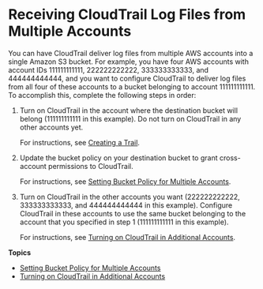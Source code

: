 # Receiving CloudTrail Log Files from Multiple Accounts<a name="cloudtrail-receive-logs-from-multiple-accounts"></a>

You can have CloudTrail deliver log files from multiple AWS accounts into a single Amazon S3 bucket\. For example, you have four AWS accounts with account IDs 111111111111, 222222222222, 333333333333, and 444444444444, and you want to configure CloudTrail to deliver log files from all four of these accounts to a bucket belonging to account 111111111111\. To accomplish this, complete the following steps in order:

1. Turn on CloudTrail in the account where the destination bucket will belong \(111111111111 in this example\)\. Do not turn on CloudTrail in any other accounts yet\.

   For instructions, see [Creating a Trail](cloudtrail-create-a-trail-using-the-console-first-time.md)\. 

1. Update the bucket policy on your destination bucket to grant cross\-account permissions to CloudTrail\. 

   For instructions, see [Setting Bucket Policy for Multiple Accounts](cloudtrail-set-bucket-policy-for-multiple-accounts.md)\. 

1. Turn on CloudTrail in the other accounts you want \(222222222222, 333333333333, and 444444444444 in this example\)\. Configure CloudTrail in these accounts to use the same bucket belonging to the account that you specified in step 1 \(111111111111 in this example\)\. 

   For instructions, see [Turning on CloudTrail in Additional Accounts](turn-on-cloudtrail-in-additional-accounts.md)\. 

**Topics**
+ [Setting Bucket Policy for Multiple Accounts](cloudtrail-set-bucket-policy-for-multiple-accounts.md)
+ [Turning on CloudTrail in Additional Accounts](turn-on-cloudtrail-in-additional-accounts.md)